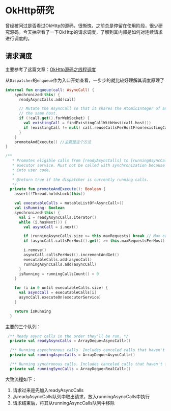 # OkHttp研究

曾经被问过是否看过OkHttp的源码，很惭愧，之前总是停留在使用阶段，很少研究源码。今天抽空看了一下OkHttp的请求调度，了解到其内部是如何对连续请求进行调度的。


## 请求调度

主要参考了这篇文章：[OkHttp源码之线程调度](https://www.jianshu.com/p/5b197bcd83c0)

从`Dispatcher`的`enqueue`作为入口开始查看，一步步的就比较好理解其调度原理了

```kotlin
internal fun enqueue(call: AsyncCall) {
    synchronized(this) {
      readyAsyncCalls.add(call)

      // Mutate the AsyncCall so that it shares the AtomicInteger of an existing running call to
      // the same host.
      if (!call.get().forWebSocket) {
        val existingCall = findExistingCallWithHost(call.host())
        if (existingCall != null) call.reuseCallsPerHostFrom(existingCall)
      }
    }
    promoteAndExecute() //主要是这个方法
}

/**
   * Promotes eligible calls from [readyAsyncCalls] to [runningAsyncCalls] and runs them on the
   * executor service. Must not be called with synchronization because executing calls can call
   * into user code.
   *
   * @return true if the dispatcher is currently running calls.
   */
  private fun promoteAndExecute(): Boolean {
    assert(!Thread.holdsLock(this))

    val executableCalls = mutableListOf<AsyncCall>()
    val isRunning: Boolean
    synchronized(this) {
      val i = readyAsyncCalls.iterator()
      while (i.hasNext()) {
        val asyncCall = i.next()

        if (runningAsyncCalls.size >= this.maxRequests) break // Max capacity.
        if (asyncCall.callsPerHost().get() >= this.maxRequestsPerHost) continue // Host max capacity.

        i.remove()
        asyncCall.callsPerHost().incrementAndGet()
        executableCalls.add(asyncCall)
        runningAsyncCalls.add(asyncCall)
      }
      isRunning = runningCallsCount() > 0
    }

    for (i in 0 until executableCalls.size) {
      val asyncCall = executableCalls[i]
      asyncCall.executeOn(executorService)
    }

    return isRunning
  }
```

主要的三个队列：

```kotlin
 /** Ready async calls in the order they'll be run. */
  private val readyAsyncCalls = ArrayDeque<AsyncCall>()

  /** Running asynchronous calls. Includes canceled calls that haven't finished yet. */
  private val runningAsyncCalls = ArrayDeque<AsyncCall>()

  /** Running synchronous calls. Includes canceled calls that haven't finished yet. */
  private val runningSyncCalls = ArrayDeque<RealCall>()
```

大致流程如下：
1. 请求过来是先加入readyAsyncCalls
2. 从readyAsyncCalls队列中取出请求，放入runningAsyncCalls中执行
3. 请求结束后，将其从runningAsyncCalls队列中移除